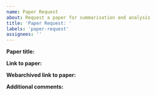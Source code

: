 ```yaml
---
name: Paper Request
about: Request a paper for summarisation and analysis
title: 'Paper Request: '
labels: 'paper-request'
assignees: ''
---
```


<!--
  Thank you for your interest in adding a paper to the collection!
  
  Alongside this issue, please create a PR adding the BibTex entry to
  /fuzzing-papers.bib, and ensure that you additionally mark the PR as
  editable by maintainers. You may also wish to submit a summary yourself, which
  I will gladly welcome.

  Your BibTex should include (at least):
    - title
    - author
    - url
    - keywords (not necessarily the original keywords; TODO refer to the keyword list)
    - crossref, a comma-separated list of papers already present in this repository
        - If you can also update existing entries which reference this paper,
          please update their crossrefs!
        - TODO figure out how to derive this; this is O(N^2) in person-work
        - anystyle doesn't seem to work in many cases :(

  Note that all papers submitted *MUST* be publicly accessible to be considered
  for summarisation and analysis.
-->

**Paper title:**

<!-- What's the paper called, officially, in the format it is published in? -->

**Link to paper:**

<!-- Must be a publicly accessible link without a paywall. -->

**Webarchived link to paper:**

<!-- Use "Save Page" here: https://web.archive.org/ -->

**Additional comments:**

<!-- Say whatever you like :) -->
